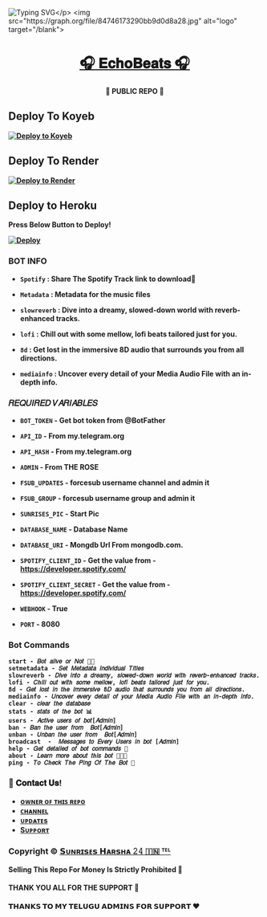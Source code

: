 ![Typing SVG](https://readme-typing-svg.herokuapp.com/?lines=𝐖𝐄𝐋𝐂𝐎𝐌𝐄+𝐓𝐎+🎧+𝐄𝐜𝐡𝐨𝐁𝐞𝐚𝐭𝐬+🎧;𝗖𝗥𝗘𝗔𝗧𝗘𝗗+𝗕𝗬+𝗧𝗘𝗔𝗠+𝐒𝐔𝐍𝐑𝐈𝐒𝐄𝐒+𝐇𝐀𝐑𝐒𝐇𝐀+𝟐𝟒✨!;🎧𝐄𝐜𝐡𝐨𝐁𝐞𝐚𝐭𝐬🎧!)</p>
<img src="https://graph.org/file/84746173290bb9d0d8a28.jpg" alt="logo" target="/blank">

<h1 align="center">
 <b><a href="https://telegram.me/EchoBeats24Bot" target="/blank">🎧 𝐄𝐜𝐡𝐨𝐁𝐞𝐚𝐭𝐬 🎧</a> 
</h1>

<p align="center">🌟 PUBLIC REPO 🌟</p>

## Deploy To Koyeb

[![Deploy to Koyeb](https://www.koyeb.com/static/images/deploy/button.svg)](https://app.koyeb.com/deploy?type=git&repository=github.com/Aluval/EchoBeats&env[BOT_TOKEN]&env[API_ID]&env[API_HASH]&env[FSUB_UPDATES]&env[FSUB_GROUP]&env[WEBHOOK]=True&env[ADMIN]&env[DATABASE_URI]&env[DATABASE_NAME]=Cluster0&env[SUNRISES_PIC]&env[SPOTIFY_CLIENT_ID]&env[SPOTIFY_CLIENT_SECRET]&env[PORT]=8080&run_command=python%20bot.py&branch=SH24BOTS&name=EchoBeats) 

## Deploy To Render

[![Deploy to Render](https://render.com/images/deploy-to-render-button.svg)](https://render.com/deploy?repo=https://github.com/Aluval/EchoBeats)



## Deploy to Heroku

Press Below Button to Deploy!

[![Deploy](https://www.herokucdn.com/deploy/button.svg)](https://heroku.com/deploy?template=https://github.com/Aluval/EchoBeats)

### **BOT INFO**

- `Spotify` : Share The Spotify Track link to download🎼

- `Metadata` : Metadata for the music files

- `slowreverb` : Dive into a dreamy, slowed-down world with reverb-enhanced tracks.

- `lofi` : Chill out with some mellow, lofi beats tailored just for you.

- `8d` : Get lost in the immersive 8D audio that surrounds you from all directions.

- `mediainfo` : Uncover every detail of your Media Audio File with an in-depth info.


###  **𝑅𝐸𝑄𝑈𝐼𝑅𝐸𝐷 𝑉𝐴𝑅𝐼𝐴𝐵𝐿𝐸𝑆** 

* `BOT_TOKEN`  - Get bot token from @BotFather

* `API_ID` - From my.telegram.org 

* `API_HASH` - From my.telegram.org

* `ADMIN` - From THE ROSE

* `FSUB_UPDATES` - forcesub username channel and admin it

* `FSUB_GROUP` - forcesub username group and admin it

* `SUNRISES_PIC` - Start Pic

* `DATABASE_NAME` - Database Name

* `DATABASE_URI` - Mongdb Url From mongodb.com.

* `SPOTIFY_CLIENT_ID` - Get the value from - https://developer.spotify.com/

* `SPOTIFY_CLIENT_SECRET` - Get the value from - https://developer.spotify.com/

* `WEBHOOK` - True

* `PORT` - 8080

### Bot Commands
 ```
start - 𝐵𝑜𝑡 𝑎𝑙𝑖𝑣𝑒 𝑜𝑟 𝑁𝑜𝑡 🚶🏻
setmetadata - 𝑆𝑒𝑡 𝑀𝑒𝑡𝑎𝑑𝑎𝑡𝑎 𝐼𝑛𝑑𝑖𝑣𝑖𝑑𝑢𝑎𝑙 𝑇𝑖𝑡𝑙𝑒𝑠
slowreverb - 𝐷𝑖𝑣𝑒 𝑖𝑛𝑡𝑜 𝑎 𝑑𝑟𝑒𝑎𝑚𝑦, 𝑠𝑙𝑜𝑤𝑒𝑑-𝑑𝑜𝑤𝑛 𝑤𝑜𝑟𝑙𝑑 𝑤𝑖𝑡ℎ 𝑟𝑒𝑣𝑒𝑟𝑏-𝑒𝑛ℎ𝑎𝑛𝑐𝑒𝑑 𝑡𝑟𝑎𝑐𝑘𝑠.
lofi - 𝐶ℎ𝑖𝑙𝑙 𝑜𝑢𝑡 𝑤𝑖𝑡ℎ 𝑠𝑜𝑚𝑒 𝑚𝑒𝑙𝑙𝑜𝑤, 𝑙𝑜𝑓𝑖 𝑏𝑒𝑎𝑡𝑠 𝑡𝑎𝑖𝑙𝑜𝑟𝑒𝑑 𝑗𝑢𝑠𝑡 𝑓𝑜𝑟 𝑦𝑜𝑢.
8d - 𝐺𝑒𝑡 𝑙𝑜𝑠𝑡 𝑖𝑛 𝑡ℎ𝑒 𝑖𝑚𝑚𝑒𝑟𝑠𝑖𝑣𝑒 8𝐷 𝑎𝑢𝑑𝑖𝑜 𝑡ℎ𝑎𝑡 𝑠𝑢𝑟𝑟𝑜𝑢𝑛𝑑𝑠 𝑦𝑜𝑢 𝑓𝑟𝑜𝑚 𝑎𝑙𝑙 𝑑𝑖𝑟𝑒𝑐𝑡𝑖𝑜𝑛𝑠.
mediainfo - 𝑈𝑛𝑐𝑜𝑣𝑒𝑟 𝑒𝑣𝑒𝑟𝑦 𝑑𝑒𝑡𝑎𝑖𝑙 𝑜𝑓 𝑦𝑜𝑢𝑟 𝑀𝑒𝑑𝑖𝑎 𝐴𝑢𝑑𝑖𝑜 𝐹𝑖𝑙𝑒 𝑤𝑖𝑡ℎ 𝑎𝑛 𝑖𝑛-𝑑𝑒𝑝𝑡ℎ 𝑖𝑛𝑓𝑜.
clear - 𝑐𝑙𝑒𝑎𝑟 𝑡ℎ𝑒 𝑑𝑎𝑡𝑎𝑏𝑎𝑠𝑒
stats - 𝑠𝑡𝑎𝑡𝑠 𝑜𝑓 𝑡ℎ𝑒 𝑏𝑜𝑡 📊
users - 𝐴𝑐𝑡𝑖𝑣𝑒 𝑢𝑠𝑒𝑟𝑠 𝑜𝑓 𝑏𝑜𝑡[𝐴𝑑𝑚𝑖𝑛]
ban - 𝐵𝑎𝑛 𝑡ℎ𝑒 𝑢𝑠𝑒𝑟 𝑓𝑟𝑜𝑚  𝐵𝑜𝑡[𝐴𝑑𝑚𝑖𝑛]
unban - 𝑈𝑛𝑏𝑎𝑛 𝑡ℎ𝑒 𝑢𝑠𝑒𝑟 𝑓𝑟𝑜𝑚  𝐵𝑜𝑡[𝐴𝑑𝑚𝑖𝑛]
broadcast  -  𝑀𝑒𝑠𝑠𝑎𝑔𝑒𝑠 𝑡𝑜 𝐸𝑣𝑒𝑟𝑦 𝑈𝑠𝑒𝑟𝑠 𝑖𝑛 𝑏𝑜𝑡 [𝐴𝑑𝑚𝑖𝑛]
help - 𝐺𝑒𝑡 𝑑𝑒𝑡𝑎𝑖𝑙𝑒𝑑 𝑜𝑓 𝑏𝑜𝑡 𝑐𝑜𝑚𝑚𝑎𝑛𝑑𝑠 📝
about - 𝐿𝑒𝑎𝑟𝑛 𝑚𝑜𝑟𝑒 𝑎𝑏𝑜𝑢𝑡 𝑡ℎ𝑖𝑠 𝑏𝑜𝑡 🧑🏻‍💻
ping - 𝑇𝑜 𝐶ℎ𝑒𝑐𝑘 𝑇ℎ𝑒 𝑃𝑖𝑛𝑔 𝑂𝑓 𝑇ℎ𝑒 𝐵𝑜𝑡 📍
 ```

### 🔗 𝐂𝐨𝐧𝐭𝐚𝐜𝐭 𝐔𝐬!
- [ ᴏᴡɴᴇʀ ᴏꜰ ᴛʜɪꜱ ʀᴇᴩᴏ](https://telegram.me/Sunrises_24)
- [ᴄʜᴀɴɴᴇʟ](https://telegram.me/sunriseseditsoffical6)
- [ᴜᴘᴅᴀᴛᴇs](https://telegram.me/Sunrises24BotUpdates)
- [Sᴜᴘᴘᴏʀᴛ](https://telegram.me/Sunrises24BotSupport)
  
### Copyright ©️ [𝗦ᴜɴʀɪ𝘀ᴇ𝘀 𝗛ᴀʀ𝘀ʜᴀ 𝟸𝟺 🇮🇳 ᵀᴱᴸ](https://telegram.me/Sunrises_24)

<b>Selling This Repo For Money Is Strictly Prohibited 🚫</b>

#### THANK YOU ALL FOR THE SUPPORT 💫
#### 𝗧𝗛𝗔𝗡𝗞𝗦 𝗧𝗢 𝗠𝗬 𝗧𝗘𝗟𝗨𝗚𝗨 𝗔𝗗𝗠𝗜𝗡𝗦 𝗙𝗢𝗥 𝗦𝗨𝗣𝗣𝗢𝗥𝗧 ❤️
